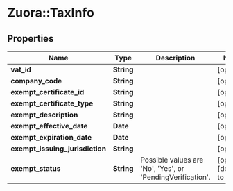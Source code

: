 # Zuora::TaxInfo

## Properties
Name | Type | Description | Notes
------------ | ------------- | ------------- | -------------
**vat_id** | **String** |  | [optional] 
**company_code** | **String** |  | [optional] 
**exempt_certificate_id** | **String** |  | [optional] 
**exempt_certificate_type** | **String** |  | [optional] 
**exempt_description** | **String** |  | [optional] 
**exempt_effective_date** | **Date** |  | [optional] 
**exempt_expiration_date** | **Date** |  | [optional] 
**exempt_issuing_jurisdiction** | **String** |  | [optional] 
**exempt_status** | **String** | Possible values are &#39;No&#39;, &#39;Yes&#39;, or &#39;PendingVerification&#39;.  | [optional] [default to &quot;No&quot;]


